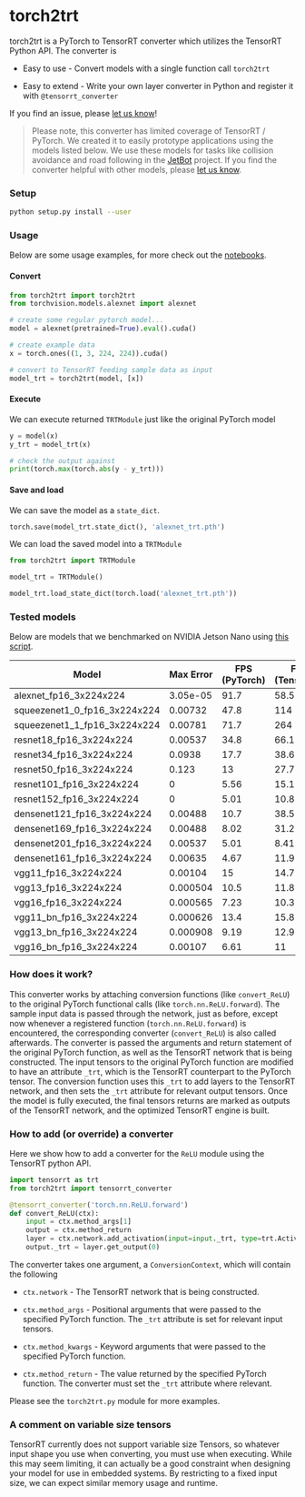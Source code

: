 # torch2trt

torch2trt is a PyTorch to TensorRT converter which utilizes the 
TensorRT Python API.  The converter is

* Easy to use - Convert models with a single function call ``torch2trt``

* Easy to extend - Write your own layer converter in Python and register it with ``@tensorrt_converter``

If you find an issue, please [let us know](../..//issues)!

> Please note, this converter has limited coverage of TensorRT / PyTorch.  We created it 
> to easily prototype applications using the models listed below.  We use these models for tasks like collision avoidance and road
> following in the [JetBot](https://github.com/NVIDIA-AI-IOT/jetbot) project.  If you find the converter
> helpful with other models, please [let us know](../..//issues).

### Setup

```bash
python setup.py install --user
```

### Usage

Below are some usage examples, for more check out the [notebooks](notebooks).

#### Convert

```python
from torch2trt import torch2trt
from torchvision.models.alexnet import alexnet

# create some regular pytorch model...
model = alexnet(pretrained=True).eval().cuda()

# create example data
x = torch.ones((1, 3, 224, 224)).cuda()

# convert to TensorRT feeding sample data as input
model_trt = torch2trt(model, [x])
```

#### Execute

We can execute returned ``TRTModule`` just like the original PyTorch model

```python
y = model(x)
y_trt = model_trt(x)

# check the output against 
print(torch.max(torch.abs(y - y_trt)))
```

#### Save and load

We can save the model as a ``state_dict``.

```python
torch.save(model_trt.state_dict(), 'alexnet_trt.pth')
```

We can load the saved model into a ``TRTModule``

```python
from torch2trt import TRTModule

model_trt = TRTModule()

model_trt.load_state_dict(torch.load('alexnet_trt.pth'))
```

### Tested models

Below are models that we benchmarked on NVIDIA Jetson Nano using [this script](torch2trt/test.py). 


| Model | Max Error | FPS (PyTorch) | FPS (TensorRT) |
|------|-----------|---------------|----------------|
| alexnet_fp16_3x224x224 | 3.05e-05 | 91.7 | 58.5 |
| squeezenet1_0_fp16_3x224x224 | 0.00732 | 47.8 | 114 |
| squeezenet1_1_fp16_3x224x224 | 0.00781 | 71.7 | 264 |
| resnet18_fp16_3x224x224 | 0.00537 | 34.8 | 66.1 |
| resnet34_fp16_3x224x224 | 0.0938 | 17.7 | 38.6 |
| resnet50_fp16_3x224x224 | 0.123 | 13 | 27.7 |
| resnet101_fp16_3x224x224 | 0 | 5.56 | 15.1 |
| resnet152_fp16_3x224x224 | 0 | 5.01 | 10.8 |
| densenet121_fp16_3x224x224 | 0.00488 | 10.7 | 38.5 |
| densenet169_fp16_3x224x224 | 0.00488 | 8.02 | 31.2 |
| densenet201_fp16_3x224x224 | 0.00537 | 5.01 | 8.41 |
| densenet161_fp16_3x224x224 | 0.00635 | 4.67 | 11.9 |
| vgg11_fp16_3x224x224 | 0.00104 | 15 | 14.7 |
| vgg13_fp16_3x224x224 | 0.000504 | 10.5 | 11.8 |
| vgg16_fp16_3x224x224 | 0.000565 | 7.23 | 10.3 |
| vgg11_bn_fp16_3x224x224 | 0.000626 | 13.4 | 15.8 |
| vgg13_bn_fp16_3x224x224 | 0.000908 | 9.19 | 12.9 |
| vgg16_bn_fp16_3x224x224 | 0.00107 | 6.61 | 11 |


### How does it work?

This converter works by attaching conversion functions (like ``convert_ReLU``) to the original 
PyTorch functional calls (like ``torch.nn.ReLU.forward``).  The sample input data is passed
through the network, just as before, except now whenever a registered function (``torch.nn.ReLU.forward``)
is encountered, the corresponding converter (``convert_ReLU``) is also called afterwards.  The converter
is passed the arguments and return statement of the original PyTorch function, as well as the TensorRT
network that is being constructed.  The input tensors to the original PyTorch function are modified to
have an attribute ``_trt``, which is the TensorRT counterpart to the PyTorch tensor.  The conversion function
uses this ``_trt`` to add layers to the TensorRT network, and then sets the ``_trt`` attribute for
relevant output tensors.  Once the model is fully executed, the final tensors returns are marked as outputs
of the TensorRT network, and the optimized TensorRT engine is built.

### How to add (or override) a converter

Here we show how to add a converter for the ``ReLU`` module using the TensorRT
python API.

```python
import tensorrt as trt
from torch2trt import tensorrt_converter

@tensorrt_converter('torch.nn.ReLU.forward')
def convert_ReLU(ctx):
    input = ctx.method_args[1]
    output = ctx.method_return
    layer = ctx.network.add_activation(input=input._trt, type=trt.ActivationType.RELU)  
    output._trt = layer.get_output(0)
```

The converter takes one argument, a ``ConversionContext``, which will contain
the following

* ``ctx.network`` - The TensorRT network that is being constructed.

* ``ctx.method_args`` - Positional arguments that were passed to the specified PyTorch function.  The ``_trt`` attribute is set for relevant input tensors.
* ``ctx.method_kwargs`` - Keyword arguments that were passed to the specified PyTorch function.
* ``ctx.method_return`` - The value returned by the specified PyTorch function.  The converter must set the ``_trt`` attribute where relevant.

Please see the ``torch2trt.py`` module for more examples.

### A comment on variable size tensors

TensorRT currently does not support variable size Tensors, so whatever input shape you use when converting, you must use
when executing.  While this may seem
limiting, it can actually be a good constraint when designing your model for use in embedded systems.  By 
restricting to a fixed input size, we can expect similar memory usage and runtime. 
